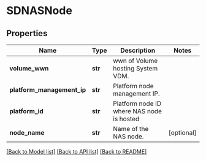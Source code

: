 # SDNASNode

## Properties
Name | Type | Description | Notes
------------ | ------------- | ------------- | -------------
**volume_wwn** | **str** | wwn of Volume hosting System VDM. | 
**platform_management_ip** | **str** | Platform node management IP. | 
**platform_id** | **str** | Platform node ID where NAS node is hosted | 
**node_name** | **str** | Name of the NAS node. | [optional] 

[[Back to Model list]](../README.md#documentation-for-models) [[Back to API list]](../README.md#documentation-for-api-endpoints) [[Back to README]](../README.md)

